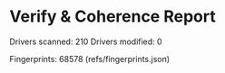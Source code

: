 # Verify & Coherence Report

Drivers scanned: 210
Drivers modified: 0

Fingerprints: 68578 (refs/fingerprints.json)

